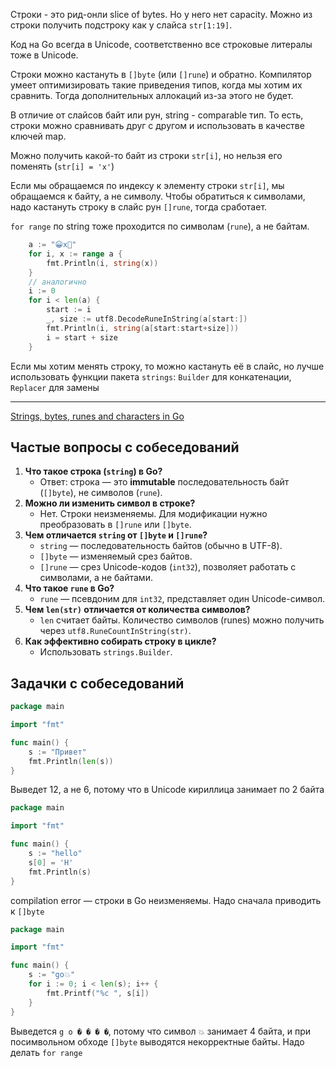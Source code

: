 Строки - это рид-онли slice of bytes. Но у него нет capacity.
Можно из строки получить подстроку как у слайса `str[1:19]`.

Код на Go всегда в Unicode, соответственно все строковые литералы тоже в Unicode.

Строки можно кастануть в `[]byte` (или `[]rune`) и обратно. Компилятор умеет оптимизировать такие приведения типов, когда мы хотим их сравнить. Тогда дополнительных аллокаций из-за этого не будет.

В отличие от слайсов байт или рун, string - comparable тип. То есть, строки можно сравнивать друг с другом и использовать в качестве ключей map.

Можно получить какой-то байт из строки `str[i]`, но нельзя его поменять (`str[i] = 'x'`)

Если мы обращаемся по индексу к элементу строки  `str[i]`, мы обращаемся к байту, а не символу. Чтобы обратиться к символами, надо кастануть строку в слайс рун `[]rune`, тогда сработает.

`for range` по string тоже проходится по символам (`rune`), а не байтам.
```go
	a := "😀x🤩"
	for i, x := range a {
		fmt.Println(i, string(x))
	}
	// аналогично
	i := 0
	for i < len(a) {
		start := i
		_, size := utf8.DecodeRuneInString(a[start:])
		fmt.Println(i, string(a[start:start+size]))
		i = start + size
	}
```

Если мы хотим менять строку, то можно кастануть её в слайс, но лучше использовать функции пакета `strings`: `Builder` для конкатенации, `Replacer` для замены

---
[Strings, bytes, runes and characters in Go](https://go.dev/blog/strings)

## Частые вопросы с собеседований 

1. **Что такое строка (`string`) в Go?**
    - Ответ: строка — это **immutable** последовательность байт (`[]byte`), не символов (`rune`).
2. **Можно ли изменить символ в строке?**
    - Нет. Строки неизменяемы. Для модификации нужно преобразовать в `[]rune` или `[]byte`.
3. **Чем отличается `string` от `[]byte` и `[]rune`?**
    - `string` — последовательность байтов (обычно в UTF-8).
    - `[]byte` — изменяемый срез байтов.
    - `[]rune` — срез Unicode-кодов (`int32`), позволяет работать с символами, а не байтами.
4. **Что такое `rune` в Go?**
    - `rune` — псевдоним для `int32`, представляет один Unicode-символ.
5. **Чем `len(str)` отличается от количества символов?**
	- `len` считает байты. Количество символов (runes) можно получить через `utf8.RuneCountInString(str)`.
6. **Как эффективно собирать строку в цикле?**
	- Использовать `strings.Builder`.

## Задачки с собеседований

```go
package main

import "fmt"

func main() {
    s := "Привет"
    fmt.Println(len(s))
}
```
Выведет 12, а не 6, потому что в Unicode кириллица занимает по 2 байта

```go
package main

import "fmt"

func main() {
    s := "hello"
    s[0] = 'H'
    fmt.Println(s)
}
```
compilation error — строки в Go неизменяемы. Надо сначала приводить к `[]byte`

```go
package main

import "fmt"

func main() {
    s := "go💥"
    for i := 0; i < len(s); i++ {
        fmt.Printf("%c ", s[i])
    }
}
```
Выведется `g o � � � �`, потому что символ `💥` занимает 4 байта, и при посимвольном обходе `[]byte` выводятся некорректные байты. Надо делать `for range`
